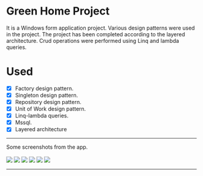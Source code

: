 # Green Home Project
It is a Windows form application project. Various design patterns were used in the project. The project has been completed according to the layered architecture. Crud operations were performed using Linq and lambda queries.
# Used
- [x] Factory design pattern.
- [x] Singleton design pattern.
- [x] Repository design pattern.
- [x] Unit of Work design pattern.
- [x] Linq-lambda queries.
- [x] Mssql. 
- [x] Layered architecture
<hr>
Some screenshots from the app.

<br>
<br>
<img src="images/1.PNG">
<img src="images/2.PNG">
<img src="images/3.PNG">
<img src="images/4.PNG">
<img src="images/5.PNG">
<img src="images/6.PNG">
<hr>
<br>

